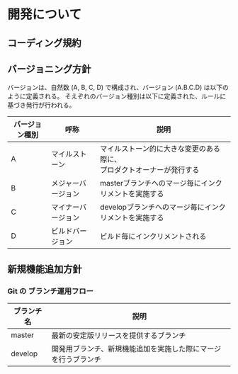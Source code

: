 # 開発について
## コーディング規約
## バージョニング方針
  バージョンは、自然数 (A, B, C, D) で構成され、バージョン (A.B.C.D) は以下のように定義される。
そえぞれのバージョン種別は以下に定義された、ルールに基づき発行が行われる。

| バージョン種別 | 呼称               | 説明                                                                     |
|----------------|--------------------|--------------------------------------------------------------------------|
| A              | マイルストーン     | マイルストーン的に大きな変更のある際に、<br>プロダクトオーナーが発行する |
| B              | メジャーバージョン | masterブランチへのマージ毎にインクリメントを実施する                     |
| C              | マイナーバージョン | developブランチへのマージ毎にインクリメントを実施する                    |
| D              | ビルドバージョン   | ビルド毎にインクリメントされる                                           |

## 新規機能追加方針
### Git の ブランチ運用フロー

| ブランチ名   | 説明                                                           |
|--------------|----------------------------------------------------------------|
| master       | 最新の安定版リリースを提供するブランチ                         |
| develop      | 開発用ブランチ、新規機能追加を実施した際にマージを行うブランチ |

